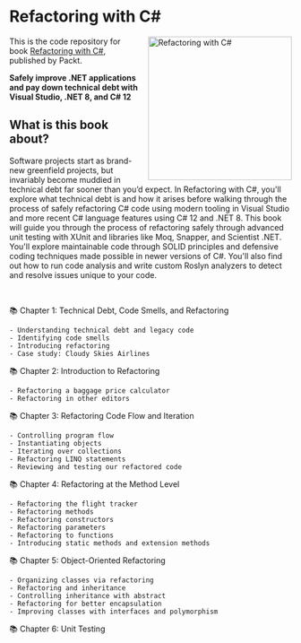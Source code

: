 # Refactoring with C#

<a href="https://www.packtpub.com/product/refactoring-with-c/9781835089989?utm_source=github&utm_medium=repository&utm_campaign=9781835089989">
    <img src="https://content.packt.com/B21324/cover_image_small.jpg" alt="Refactoring with C#" height="256px" align="right" style="padding-left:15px;">
</a>

This is the code repository for book [Refactoring with C#](https://www.packtpub.com/product/refactoring-with-c/9781835089989?utm_source=github&utm_medium=repository&utm_campaign=9781835089989), published by Packt.

**Safely improve .NET applications and pay down technical debt with Visual Studio, .NET 8, and C# 12**


## What is this book about?
Software projects start as brand-new greenfield projects, but invariably become muddied in technical debt far sooner than you’d expect. In Refactoring with C#, you'll explore what technical debt is and how it arises before walking through the process of safely refactoring C# code using modern tooling in Visual Studio and more recent C# language features using C# 12 and .NET 8. This book will guide you through the process of refactoring safely through advanced unit testing with XUnit and libraries like Moq, Snapper, and Scientist .NET. You'll explore maintainable code through SOLID principles and defensive coding techniques made possible in newer versions of C#. You'll also find out how to run code analysis and write custom Roslyn analyzers to detect and resolve issues unique to your code.

<br/>

 📚 Chapter 1: Technical Debt, Code Smells, and Refactoring

    - Understanding technical debt and legacy code
    - Identifying code smells
    - Introducing refactoring
    - Case study: Cloudy Skies Airlines

 📚 Chapter 2: Introduction to Refactoring

    - Refactoring a baggage price calculator
    - Refactoring in other editors

 📚 Chapter 3: Refactoring Code Flow and Iteration

    - Controlling program flow
    - Instantiating objects
    - Iterating over collections
    - Refactoring LINQ statements
    - Reviewing and testing our refactored code

 📚 Chapter 4: Refactoring at the Method Level

    - Refactoring the flight tracker
    - Refactoring methods
    - Refactoring constructors
    - Refactoring parameters
    - Refactoring to functions
    - Introducing static methods and extension methods

 📚 Chapter 5: Object-Oriented Refactoring

    - Organizing classes via refactoring
    - Refactoring and inheritance
    - Controlling inheritance with abstract
    - Refactoring for better encapsulation
    - Improving classes with interfaces and polymorphism

 📚 Chapter 6: Unit Testing
    